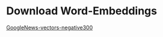 # Download Word-Embeddings
[GoogleNews-vectors-negative300](https://drive.google.com/file/d/14wfV7x4OkKl14-0gCv3HrlZb-b_3rySS/view?usp=sharing)
